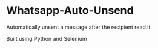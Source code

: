 # Whatsapp-Auto-Unsend
Automatically unsent a message after the recipient read it.

Built using Python and Selenium
